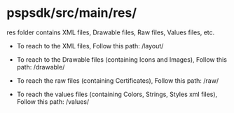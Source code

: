 # pspsdk/src/main/res/
res folder contains XML files, Drawable files, Raw files, Values files, etc. 


  - To reach to the XML files, Follow this path: /layout/

  - To reach to the Drawable files (containing Icons and Images), Follow this path: /drawable/

  - To reach the raw files (containing Certificates), Follow this path: /raw/

  - To reach the values files (containing Colors, Strings, Styles xml files), Follow this path: /values/

